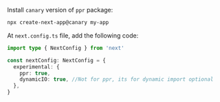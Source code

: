 Install `canary` version of `ppr` package:
```bash
npx create-next-app@canary my-app
```

At `next.config.ts` file, add the following code:
```ts
import type { NextConfig } from 'next'

const nextConfig: NextConfig = {
  experimental: {
    ppr: true,
    dynamicIO: true, //Not for ppr, its for dynamic import optional 
  },
}
```












